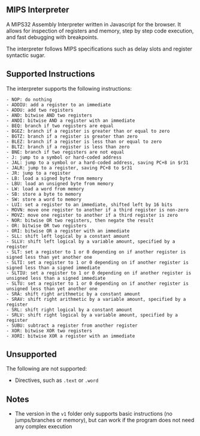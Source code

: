 MIPS Interpreter
----------------

A MIPS32 Assembly Interpreter written in Javascript for the browser. It allows for inspection of registers and memory, step by step code execution, and fast debugging with breakpoints.

The interpreter follows MIPS specifications such as delay slots and register syntactic sugar.

## Supported Instructions

The interpreter supports the following instructions:

    - NOP: do nothing
    - ADDIU: add a register to an immediate
    - ADDU: add two registers
    - AND: bitwise AND two registers
    - ANDI: bitwise AND a register with an immediate
    - BEQ: branch if two registers are equal
    - BGEZ: branch if a register is greater than or equal to zero
    - BGTZ: branch if a register is greater than zero
    - BLEZ: branch if a register is less than or equal to zero
    - BLTZ: branch if a register is less than zero
    - BNE: branch if two registers are not equal
    - J: jump to a symbol or hard-coded address
    - JAL: jump to a symbol or a hard-coded address, saving PC+8 in $r31
    - JALR: jump to a register, saving PC+8 to $r31
    - JR: jump to a register
    - LB: load a signed byte from memory
    - LBU: load an unsigned byte from memory
    - LW: load a word from memory
    - SB: store a byte to memory
    - SW: store a word to memory
    - LUI: set a register to an immediate, shifted left by 16 bits
    - MOVN: move one register to another if a third register is non-zero
    - MOVZ: move one register to another if a third register is zero
    - NOR: bitwise OR two registers, then negate the result
    - OR: bitwise OR two registers
    - ORI: bitwise OR a register with an immediate
    - SLL: shift left logical by a constant amount
    - SLLV: shift left logical by a variable amount, specified by a register
    - SLT: set a register to 1 or 0 depending on if another register is signed less than yet another one
    - SLTI: set a register to 1 or 0 depending on if another register is signed less than a signed immediate
    - SLTIU: set a register to 1 or 0 depending on if another register is unsigned less than a signed immediate
    - SLTU: set a register to 1 or 0 depending on if another register is unsigned less than yet another one
    - SRA: shift right arithmetic by a constant amount
    - SRAV: shift right arithmetic by a variable amount, specified by a register
    - SRL: shift right logical by a constant amount
    - SRLV: shift right logical by a variable amount, specified by a register
    - SUBU: subtract a register from another register
    - XOR: bitwise XOR two registers
    - XORI: bitwise XOR a register with an immediate

## Unsupported

The following are not supported:

- Directives, such as `.text` or `.word`

## Notes

- The version in the `v1` folder only supports basic instructions (no jumps/branches or memory), but can work if the program does not need any complex execution
